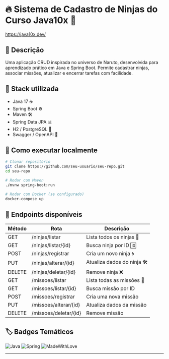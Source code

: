 # 🔥 Sistema de Cadastro de Ninjas do Curso Java10x 🍥
https://java10x.dev/

## 📖 Descrição
Uma aplicação CRUD inspirada no universo de Naruto, desenvolvida para aprendizado prático em Java e Spring Boot. Permite cadastrar ninjas, associar missões, atualizar e encerrar tarefas com facilidade.

## 🧪 Stack utilizada
- Java 17 ☕
- Spring Boot ⚙️
- Maven 🛠️
- Spring Data JPA 📊
- H2 / PostgreSQL 🐘
- Swagger / OpenAPI 📘

## 🚀 Como executar localmente
```bash
# Clonar repositório
git clone https://github.com/seu-usuario/seu-repo.git
cd seu-repo

# Rodar com Maven
./mvnw spring-boot:run

# Rodar com Docker (se configurado)
docker-compose up
```

## 🔄 Endpoints disponíveis
| Método | Rota                  | Descrição                        |
|--------|-----------------------|----------------------------------|
| GET    | /ninjas/listar        | Lista todos os ninjas 👥          |
| GET    | /ninjas/listar/{id}   | Busca ninja por ID 🆔             |
| POST   | /ninjas/registrar     | Cria um novo ninja 🌀             |
| PUT    | /ninjas/alterar/{id}  | Atualiza dados do ninja 🛠️        |
| DELETE | /ninjas/deletar/{id}  | Remove ninja ❌                   |
| GET    | /missoes/listar       | Lista todas as missões 🍥         |
| GET    | /missoes/listar/{id}  | Busca missão por ID               |
| POST   | /missoes/registrar    | Cria uma nova missão              |
| PUT    | /missoes/alterar/{id} | Atualiza dados da missão          |
| DELETE | /missoes/deletar/{id} | Remove missão                     |


## 🏷️ Badges Temáticos
![Java](https://img.shields.io/badge/Java-17-orange?logo=java)
![Spring](https://img.shields.io/badge/Spring_Boot-2.7-brightgreen?logo=spring)
![MadeWithLove](https://img.shields.io/badge/Made%20with-%F0%9F%92%9C-purple)

---

